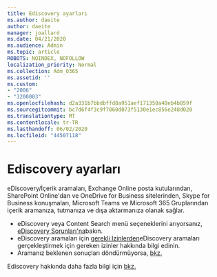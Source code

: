```yaml
---
title: Ediscovery ayarları
ms.author: daeite
author: daeite
manager: joallard
ms.date: 04/21/2020
ms.audience: Admin
ms.topic: article
ROBOTS: NOINDEX, NOFOLLOW
localization_priority: Normal
ms.collection: Adm_O365
ms.assetid: ''
ms.custom:
- "2006"
- "3200003"
ms.openlocfilehash: d2a331b7bbdbffd8a951aef171350a48eb4b859f
ms.sourcegitcommit: bc7d6f4f3c9f7060d073f5130e1ec856e248d020
ms.translationtype: MT
ms.contentlocale: tr-TR
ms.lasthandoff: 06/02/2020
ms.locfileid: "44507118"
---
```

# <a name="ediscovery-settings"></a>Ediscovery ayarları

eDiscovery/İçerik aramaları, Exchange Online posta kutularından, SharePoint Online'dan ve OneDrive for Business sitelerinden, Skype for Business konuşmaları, Microsoft Teams ve Microsoft 365 Gruplarından içerik aramanıza, tutmanıza ve dışa aktarmanıza olanak sağlar.

- eDiscovery veya Content Search menü seçeneklerini arıyorsanız, [eDiscovery Sorunları'na](https://docs.microsoft.com/alchemyinsights/ediscovery-issues)bakın.
- eDiscovery aramaları için [gerekli Izinlerden](https://docs.microsoft.com/alchemyinsights/permissions-required-for-ediscovery-searches)eDiscovery aramaları gerçekleştirmek için gereken izinler hakkında bilgi edinin.
- Aramanız beklenen sonuçları döndürmüyorsa, [bkz.](https://docs.microsoft.com/alchemyinsights/search-not-returning-expected-results)

Ediscovery hakkında daha fazla bilgi için [bkz.](https://docs.microsoft.com/microsoft-365/compliance/ediscovery)
